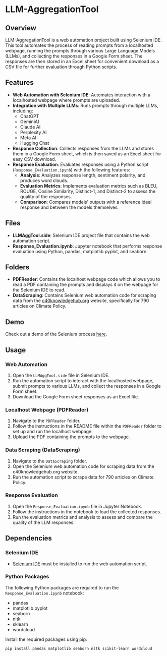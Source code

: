 # LLM-AggregationTool

## Overview

LLM-AggregationTool is a web automation project built using Selenium IDE. This tool automates the process of reading prompts from a localhosted webpage, running the prompts through various Large Language Models (LLMs), and collecting the responses in a Google Form sheet. The responses are then stored in an Excel sheet for convenient download as a CSV file for further evaluation through Python scripts.

## Features

- **Web Automation with Selenium IDE**: Automates interaction with a localhosted webpage where prompts are uploaded.
- **Integration with Multiple LLMs**: Runs prompts through multiple LLMs, including:
  - ChatGPT
  - GeminiAI
  - Claude AI
  - Perplexity AI
  - Meta AI
  - Hugging Chat
- **Response Collection**: Collects responses from the LLMs and stores them in a Google Form sheet, which is then saved as an Excel sheet for easy CSV download.
- **Response Evaluation**: Evaluates responses using a Python script (`Response_Evaluation.ipynb`) with the following features:
  - **Analysis**: Analyzes response length, sentiment polarity, and produces word clouds.
  - **Evaluation Metrics**: Implements evaluation metrics such as BLEU, ROUGE, Cosine Similarity, Distinct-1, and Distinct-2 to assess the quality of the responses.
  - **Comparison**: Compares models' outputs with a reference ideal response and between the models themselves.

## Files

- **LLMAggTool.side**: Selenium IDE project file that contains the web automation script.
- **Response_Evaluation.ipynb**: Jupyter notebook that performs response evaluation using Python, pandas, matplotlib.pyplot, and seaborn.

## Folders

- **PDFReader**: Contains the localhost webpage code which allows you to read a PDF containing the prompts and displays it on the webpage for the Selenium IDE to read.
- **DataScraping**: Contains Selenium web automation code for scraping data from the [c40knowledgehub.org](https://www.c40knowledgehub.org/) website, specifically for 790 articles on Climate Policy.

## Demo

Check out a demo of the Selenium process [here](https://www.youtube.com/watch?v=yHAjJDH-QbA).

## Usage

### Web Automation

1. Open the `LLMAggTool.side` file in Selenium IDE.
2. Run the automation script to interact with the localhosted webpage, submit prompts to various LLMs, and collect the responses in a Google Form sheet.
3. Download the Google Form sheet responses as an Excel file.

### Localhost Webpage (PDFReader)

1. Navigate to the `PDFReader` folder.
2. Follow the instructions in the README file within the `PDFReader` folder to set up and run the localhost webpage.
3. Upload the PDF containing the prompts to the webpage.

### Data Scraping (DataScraping)

1. Navigate to the `DataScraping` folder.
2. Open the Selenium web automation code for scraping data from the c40knowledgehub.org website.
3. Run the automation script to scrape data for 790 articles on Climate Policy.

### Response Evaluation

1. Open the `Response_Evaluation.ipynb` file in Jupyter Notebook.
2. Follow the instructions in the notebook to load the collected responses.
3. Run the evaluation metrics and analysis to assess and compare the quality of the LLM responses.

## Dependencies

### Selenium IDE

- [Selenium IDE](https://www.selenium.dev/selenium-ide/) must be installed to run the web automation script.

### Python Packages

The following Python packages are required to run the `Response_Evaluation.ipynb` notebook:

- pandas
- matplotlib.pyplot
- seaborn
- nltk
- sklearn
- wordcloud

Install the required packages using pip:

```bash
pip install pandas matplotlib seaborn nltk scikit-learn wordcloud
